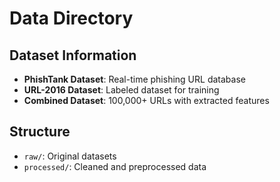 # Data Directory

## Dataset Information
- **PhishTank Dataset**: Real-time phishing URL database
- **URL-2016 Dataset**: Labeled dataset for training
- **Combined Dataset**: 100,000+ URLs with extracted features

## Structure
- `raw/`: Original datasets
- `processed/`: Cleaned and preprocessed data
